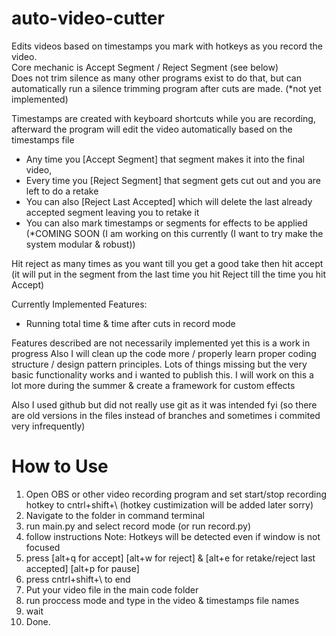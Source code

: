 # auto-video-cutter
Edits videos based on timestamps you mark with hotkeys as you record the video. \
Core mechanic is Accept Segment / Reject Segment (see below) \
Does not trim silence as many other programs exist to do that, but can automatically run a silence trimming program after cuts are made. (*not yet implemented)

Timestamps are created with keyboard shortcuts while you are recording, afterward the program will edit the video automatically based on the timestamps file
 

- Any time you [Accept Segment] that segment makes it into the final video, 
- Every time you [Reject Segment] that segment gets cut out and you are left to do a retake
- You can also [Reject Last Accepted] which will delete the last already accepted segment leaving you to retake it 
- You can also mark timestamps or segments for effects to be applied (*COMING SOON (I am working on this currently (I want to try make the system modular & robust))

Hit reject as many times as you want till you get a good take then hit accept (it will put in the segment from the last time you hit Reject till the time you hit Accept) 

Currently Implemented Features:
- Running total time & time after cuts in record mode




Features described are not necessarily implemented yet this is a work in progress
Also I will clean up the code more / properly learn proper coding structure / design pattern principles. Lots of things missing but the very basic functionality works and i wanted to publish this. I will work on this a lot more during the summer & create a framework for custom effects

Also I used github but did not really use git as it was intended fyi (so there are old versions in the files instead of branches and sometimes i commited very infrequently)

# How to Use
1. Open OBS or other video recording program and set start/stop recording hotkey to cntrl+shift+\ (hotkey custimization will be added later sorry)
2. Navigate to the folder in command terminal
3. run main.py and select record mode (or run record.py)
4. follow instructions   Note: Hotkeys will be detected even if window is not focused
5. press [alt+q for accept] [alt+w for reject] & [alt+e for retake/reject last accepted]   [alt+p for pause]
6. press cntrl+shift+\ to end
7. Put your video file in the main code folder
8. run proccess mode and type in the video & timestamps file names
9. wait
10. Done.


